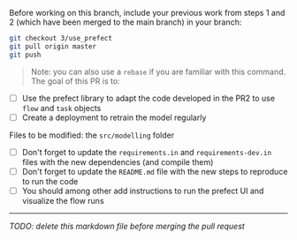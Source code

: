 Before working on this branch, include your previous work from steps 1 and 2 (which have been merged to the main branch) in your branch:

```bash
git checkout 3/use_prefect
git pull origin master
git push
```

> Note: you can also use a `rebase` if you are familiar with this command.
The goal of this PR is to:

- [ ] Use the prefect library to adapt the code developed in the PR2 to use `flow` and `task` objects
- [ ] Create a deployment to retrain the model regularly

Files to be modified: the `src/modelling` folder

- [ ] Don't forget to update the `requirements.in` and `requirements-dev.in` files with the new dependencies (and compile them)
- [ ] Don't forget to update the `README.md` file with the new steps to reproduce to run the code
- [ ] You should among other add instructions to run the prefect UI and visualize the flow runs

___

*TODO: delete this markdown file before merging the pull request*
